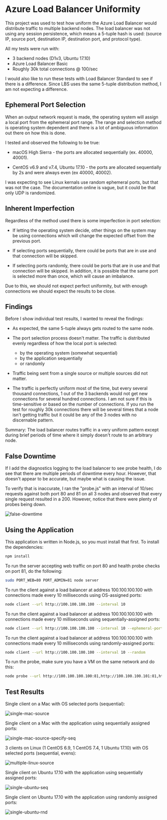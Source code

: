 
# Azure Load Balancer Uniformity

This project was used to test how uniform the Azure Load Balancer would distribute traffic to multiple backend nodes. The load balancer was not using any session persistence, which means a 5-tuple hash is used: (source IP, source port, destination IP, destination port, and protocol type).

All my tests were run with:
* 3 backend nodes (D1v3, Ubuntu 17.10)
* Azure Load Balancer Basic
* Roughly 30k total connections @ 100/sec

I would also like to run these tests with Load Balancer Standard to see if there is a difference. Since LBS uses the same 5-tuple distribution method, I am not expecting a difference.

## Ephemeral Port Selection

When an output network request is made, the operating system will assign a local port from the ephemeral port range. The range and selection method is operating system dependent and there is a lot of ambiguous information out there on how this is done.

I tested and observed the following to be true:

* macOS High Sierra - the ports are allocated sequentially (ex. 40000, 40001).

* CentOS v6.9 and v7.4, Ubuntu 17.10 - the ports are allocated sequentially by 2s and were always even (ex 40000, 40002).

I was expecting to see Linux kernals use random ephemeral ports, but that was not the case. The documentation online is vague, but it could be that only UDP is randomized.

## Inherent Imperfection

Regardless of the method used there is some imperfection in port selection:

* If letting the operating system decide, other things on the system may be using connections which will change the expected offset from the previous port.

* If selecting ports sequentially, there could be ports that are in use and that connection will be skipped.

* If selecting ports randomly, there could be ports that are in use and that connection will be skipped. In addition, it is possible that the same port is selected more than once, which will cause an imbalance.

Due to this, we should not expect perfect uniformity, but with enough connections we should expect the results to be close.

## Findings

Before I show individual test results, I wanted to reveal the findings:

* As expected, the same 5-tuple always gets routed to the same node.

* The port selection process doesn't matter. The traffic is distributed evenly regardless of how the local port is selected:
  * by the operating system (somewhat sequential)
  * by the application sequentially
  * or randomly

* Traffic being sent from a single source or multiple sources did not matter.

* The traffic is perfectly uniform most of the time, but every several thousand connections, 1 out of the 3 backends would not get new connections for several hundred connections. I am not sure if this is time-sensitive or based on the number of connections. If you run the test for roughly 30k connections there will be several times that a node isn't getting traffic but it could be any of the 3 nodes with no discernable pattern.

Summary: The load balancer routes traffic in a very uniform pattern except during brief periods of time where it simply doesn't route to an arbitrary node.

## False Downtime

If I add the diagnostics logging to the load balancer to see probe health, I do see that there are multiple periods of downtime every hour. However, that doesn't appear to be accurate, but maybe what is causing the issue.

To verify that is inaccurate, I ran the "probe.js" with an interval of 10/sec requests against both port 80 and 81 on all 3 nodes and observed that every single request resulted in a 200. However, notice that there were plenty of probes being down.

![false-downtime](/images/false-downtime.png)

## Using the Application

This application is written in Node.js, so you must install that first. To install the dependencies:

```bash
npm install
```

To run the server accepting web traffic on port 80 and health probe checks on port 81, do the following:

```bash
sudo PORT_WEB=80 PORT_ADMIN=81 node server
```

To run the client against a load balancer at address 100.100.100.100 with connections made every 10 milliseconds using OS-assigned ports:

```bash
node client --url http://100.100.100.100 --interval 10
```

To run the client against a load balancer at address 100.100.100.100 with connections made every 10 milliseconds using sequentially-assigned ports:

```bash
node client --url http://100.100.100.100 --interval 10 --ephemeral-port 32768
```

To run the client against a load balancer at address 100.100.100.100 with connections made every 10 milliseconds using randomly-assigned ports:

```bash
node client --url http://100.100.100.100 --interval 10 --random
```

To run the probe, make sure you have a VM on the same network and do this:

``` bash
node probe --url http://100.100.100.100:81,http://100.100.100.101:81,http://100.100.100.102:81
```

## Test Results

Single client on a Mac with OS selected ports (sequential):

![single-mac-source](/images/single-mac-source.png)

Single client on a Mac with the application using sequentially assigned ports:

![single-mac-source-specify-seq](/images/single-mac-source-specify-seq.png)

3 clients on Linux (1 CentOS 6.9, 1 CentOS 7.4, 1 Ubuntu 17.10) with OS selected ports (sequential, evens):

![multiple-linux-source](/images/multiple-linux-source.png)

Single client on Ubuntu 17.10 with the application using sequentially assigned ports:

![single-ubuntu-seq](/images/single-ubuntu-seq.png)

Single client on Ubuntu 17.10 with the application using randomly assigned ports:

![single-ubuntu-rnd](/images/single-ubuntu-rnd.png)
